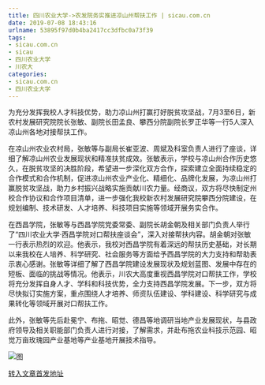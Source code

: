 ```yaml
---
title: 四川农业大学->农发院务实推进凉山州帮扶工作 | sicau.com.cn
date: 2019-07-08 18:43:16
urlname: 53895f97d0b4ba2417cc3dfbc0a73f39
tags: 
- sicau.com.cn
- sicau
- 四川农业大学
- 川农大
categories:
- sicau.com.cn
- 四川农业大学
---
```



为充分发挥我校人才科技优势，助力凉山州打赢打好脱贫攻坚战，7月3至6日，新农村发展研究院院长张敏、副院长田孟良、攀西分院副院长罗正华等一行5人深入凉山州各地对接帮扶工作。

在凉山州农业农村局，张敏等与副局长崔亚波、周斌及科室负责人进行了座谈，详细了解凉山州农业发展现状和精准扶贫成效。张敏表示，学校与凉山州合作历史悠久，在脱贫攻坚的决胜阶段，希望进一步深化双方合作，探索建立全面持续稳定的合作模式和合作机制，促进凉山州农业产业化、精细化、品牌化发展，为凉山州打赢脱贫攻坚战，助力乡村振兴战略实施贡献川农力量。经商议，双方将尽快制定州校合作协议和合作项目清单，进一步强化我校新农村发展研究院攀西分院建设，在规划编制、技术研发、人才培养、科技项目实施等领域开展务实合作。

在西昌学院，张敏等与西昌学院党委常委、副院长胡金朝及相关部门负责人举行了“四川农业大学·西昌学院对口帮扶座谈会”，深入对接帮扶内容。胡金朝对张敏一行表示热烈的欢迎。他表示，我校对西昌学院有着深远的帮扶历史基础，对长期以来我校在人培养、科学研究、社会服务等方面给予西昌学院的大力支持和帮助表示衷心感谢。张敏等详细了解了西昌学院建设发展现状及规划蓝图、发展中存在的短板、面临的挑战等情况。他表示，川农大高度重视西昌学院对口帮扶工作，学校将充分发挥自身人才、学科和科技优势，全力支持西昌学院发展。下一步，双方将尽快拟订实施方案，重点围绕人才培养、师资队伍建设、学科建设、科学研究与成果转化等领域开展对口帮扶工作。

此外，张敏等先后赴冕宁、布拖、昭觉、德昌等地调研当地产业发展现状，与县政府领导及相关职能部门负责人进行对接，了解需求，并赴布拖农业科技示范园、昭觉万亩玫瑰园产业基地等产业基地开展技术指导。



![图](https://news.sicau.edu.cn/__local/F/4A/25/31962EBB5D4F98CE9A2DC0012AC_34971418_8A61.jpg)

[转入文章首发地址](https://news.sicau.edu.cn/info/1078/52496.htm)